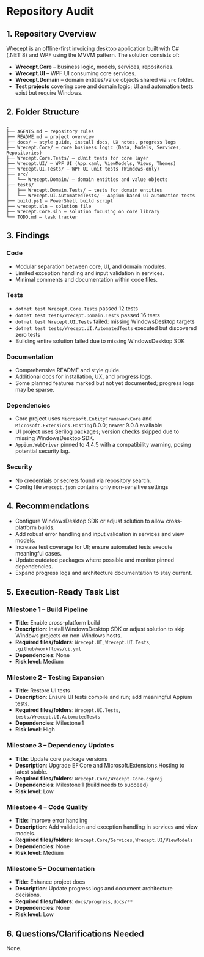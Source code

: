 # Repository Audit

## 1. Repository Overview
Wrecept is an offline-first invoicing desktop application built with C# (.NET 8) and WPF using the MVVM pattern. The solution consists of:
- **Wrecept.Core** – business logic, models, services, repositories.
- **Wrecept.UI** – WPF UI consuming core services.
- **Wrecept.Domain** – domain entities/value objects shared via `src` folder.
- **Test projects** covering core and domain logic; UI and automation tests exist but require Windows.

## 2. Folder Structure
```text
.
├── AGENTS.md — repository rules
├── README.md — project overview
├── docs/ — style guide, install docs, UX notes, progress logs
├── Wrecept.Core/ — core business logic (Data, Models, Services, Repositories)
├── Wrecept.Core.Tests/ — xUnit tests for core layer
├── Wrecept.UI/ — WPF UI (App.xaml, ViewModels, Views, Themes)
├── Wrecept.UI.Tests/ — WPF UI unit tests (Windows-only)
├── src/
│   └── Wrecept.Domain/ — domain entities and value objects
├── tests/
│   ├── Wrecept.Domain.Tests/ — tests for domain entities
│   └── Wrecept.UI.AutomatedTests/ — Appium-based UI automation tests
├── build.ps1 — PowerShell build script
├── wrecept.sln — solution file
├── Wrecept.Core.sln — solution focusing on core library
└── TODO.md — task tracker
```

## 3. Findings
### Code
- Modular separation between core, UI, and domain modules.
- Limited exception handling and input validation in services.
- Minimal comments and documentation within code files.

### Tests
- `dotnet test Wrecept.Core.Tests` passed 12 tests
- `dotnet test tests/Wrecept.Domain.Tests` passed 16 tests
- `dotnet test Wrecept.UI.Tests` failed: missing WindowsDesktop targets
- `dotnet test tests/Wrecept.UI.AutomatedTests` executed but discovered zero tests
- Building entire solution failed due to missing WindowsDesktop SDK

### Documentation
- Comprehensive README and style guide.
- Additional docs for installation, UX, and progress logs.
- Some planned features marked but not yet documented; progress logs may be sparse.

### Dependencies
- Core project uses `Microsoft.EntityFrameworkCore` and `Microsoft.Extensions.Hosting` 8.0.0; newer 9.0.8 available
- UI project uses Serilog packages; version checks skipped due to missing WindowsDesktop SDK.
- `Appium.WebDriver` pinned to 4.4.5 with a compatibility warning, posing potential security lag.

### Security
- No credentials or secrets found via repository search.
- Config file `wrecept.json` contains only non-sensitive settings

## 4. Recommendations
- Configure WindowsDesktop SDK or adjust solution to allow cross-platform builds.
- Add robust error handling and input validation in services and view models.
- Increase test coverage for UI; ensure automated tests execute meaningful cases.
- Update outdated packages where possible and monitor pinned dependencies.
- Expand progress logs and architecture documentation to stay current.

## 5. Execution-Ready Task List
### Milestone 1 – Build Pipeline
- **Title**: Enable cross-platform build  
- **Description**: Install WindowsDesktop SDK or adjust solution to skip Windows projects on non-Windows hosts.  
- **Required files/folders**: `Wrecept.UI`, `Wrecept.UI.Tests`, `.github/workflows/ci.yml`  
- **Dependencies**: None  
- **Risk level**: Medium  

### Milestone 2 – Testing Expansion
- **Title**: Restore UI tests  
- **Description**: Ensure UI tests compile and run; add meaningful Appium tests.  
- **Required files/folders**: `Wrecept.UI.Tests`, `tests/Wrecept.UI.AutomatedTests`  
- **Dependencies**: Milestone 1  
- **Risk level**: High  

### Milestone 3 – Dependency Updates
- **Title**: Update core package versions  
- **Description**: Upgrade EF Core and Microsoft.Extensions.Hosting to latest stable.  
- **Required files/folders**: `Wrecept.Core/Wrecept.Core.csproj`  
- **Dependencies**: Milestone 1 (build needs to succeed)  
- **Risk level**: Low  

### Milestone 4 – Code Quality
- **Title**: Improve error handling  
- **Description**: Add validation and exception handling in services and view models.  
- **Required files/folders**: `Wrecept.Core/Services`, `Wrecept.UI/ViewModels`  
- **Dependencies**: None  
- **Risk level**: Medium  

### Milestone 5 – Documentation
- **Title**: Enhance project docs  
- **Description**: Update progress logs and document architecture decisions.  
- **Required files/folders**: `docs/progress`, `docs/**`  
- **Dependencies**: None  
- **Risk level**: Low  

## 6. Questions/Clarifications Needed
None.

